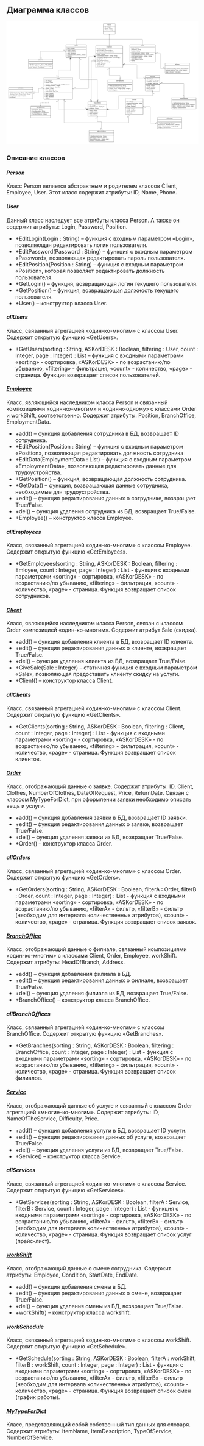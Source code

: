 ## Диаграмма классов

![Диаграмма](diagrams/class.png)

### Описание классов

#### *Person*
Класс Person является абстрактным и родителем классов Client, Employee, User.  Этот класс содержит атрибуты: ID, Name, Phone. 

#### *User*

Данный класс наследует все атрибуты класса Person. А также он содержит атрибуты: Login, Password, Position.
+ +EditLogin(Login : String) – функция с входным параметром «Login», позволяющая редактировать логин пользователя. 
+ +EditPassword(Password : String) – функция с входным параметром «Password», позволяющая редактировать пароль пользователя.
+ +EditPosition(Position : String) – функция с входным параметром «Position», которая позволяет редактировать должность пользователя.
+ +GetLogin() – функция, возвращающая логин текущего пользователя.
+ +GetPosition() – функция, возвращающая должность текущего пользователя.
+ +User() – конструктор класса User.

#### *allUsers*

Класс, связанный агрегацией «один-ко-многим» с классом User. Содержит открытую функцию «GetUsers».
+ +GetUsers(sorting : String, ASKorDESK : Boolean, filtering : User, count : Integer, page : Integer) : List<User> – функция с входными параметрами «sorting» - сортировка, «ASKorDESK» - по возрастанию/по убыванию, «filtering» - фильтрация, «count» - количество, «page» - страница. Функция возвращает список пользователей.

#### *[Employee](Employee.md)*

Класс, являющийся наследником класса Person и связанный композициями «один-ко-многим» и «один-к-одному» с классами Order и workShift, соответственно. Содержит атрибуты: Position, BranchOffice, EmploymentData.
+ +add() – функция добавления сотрудника в БД, возвращает ID сотрудника.
+ +EditPosition(Position : String) – функция с входным параметром «Position», позволяющая редактировать должность сотрудника
+ +EditData(EmploymentData : List<String>) – функция с входным параметром «EmploymentData», позволяющая редактировать данные для трудоустройства.
+ +GetPosition() – функция, возвращающая должность сотрудника.
+ +GetData() – функция, возвращающая данные сотрудника, необходимые для трудоустройства.
+ +edit() – функция редактирования данных о сотруднике, возвращает True/False.
+ +del() – функция удаления сотрудника из БД, возвращает True/False.
+ +Employee() – конструктор класса Employee.

#### *allEmployees*

Класс, связанный агрегацией «один-ко-многим» с классом Employee. Содержит открытую функцию «GetEmloyees».
+ +GetEmployees(sorting : String, ASKorDESK : Boolean, filtering : Emloyee, count : Integer, page : Integer) : List<Employee> - функция с входными параметрами «sorting» - сортировка, «ASKorDESK» - по возрастанию/по убыванию, «filtering» - фильтрация, «count» - количество, «page» - страница. Функция возвращает список сотрудников.

#### *[Client](Client.md)*

Класс, являющийся наследником класса Person, связан с классом Order композицией «один-ко-многим». Содержит атрибут Sale (скидка).
+ +add() – функция добавления клиента в БД, возвращает ID клиента.
+ +edit() – функция редактирования данных о клиенте, возвращает True/False.
+ +del() – функция удаления клиента из БД, возвращает True/False.
+ +GiveSale(Sale : Integer) – статичная функция с входным параметром «Sale», позволяющая предоставить клиенту скидку на услуги.
+ +Client() – конструктор класса Client.

#### *allClients*

Класс, связанный агрегацией «один-ко-многим» с классом Client. Содержит открытую функцию «GetClients».
+ +GetClients(sorting : String, ASKorDESK : Boolean, filtering : Client, count : Integer, page : Integer) : List<Client> - функция с входными параметрами «sorting» - сортировка, «ASKorDESK» - по возрастанию/по убыванию, «filtering» - фильтрация, «count» - количество, «page» - страница. Функция возвращает список клиентов.

#### *[Order](Order.md)*

Класс, отображающий данные о заявке. Содержит атрибуты: ID, Client, Clothes, NumberOfClothes, DateOfRequest, Price, ReturnDate. Связан с классом MyTypeForDict, при оформлении заявки необходимо описать вещь и услуги.
+ +add() – функция добавления заявки в БД, возвращает ID заявки.
+ +edit() – функция редактирования данных о заявке, возвращает True/False.
+ +del() – функция удаления заявки из БД, возвращает True/False.
+ +Order() – конструктор класса Order.

#### *allOrders*

Класс, связанный агрегацией «один-ко-многим» с классом Order. Содержит открытую функцию «GetOrders».
+ +GetOrders(sorting : String, ASKorDESK : Boolean, filterA : Order, filterB : Order, count : Integer, page : Integer) : List<Order> - функция с входными параметрами «sorting» - сортировка, «ASKorDESK» - по возрастанию/по убыванию, «filterA» - фильтр, «filterB» - фильтр (необходим для интервала количественных атрибутов), «count» - количество, «page» - страница. Функция возвращает список заявок.

#### *[BranchOffice](BranchOffice.md)*

Класс, отображающий данные о филиале, связанный композициями «один-ко-многим» с классами Client, Order, Employee, workShift. Содержит атрибуты: HeadOfBranch, Address.
+ +add() – функция добавления филиала в БД.
+ +edit() – функция редактирования данных о филиале, возвращает True/False.
+ +del() – функция удаления филиала из БД, возвращает True/False.
+ +BranchOffice() – конструктор класса BranchOffice.

#### *allBranchOffices*

Класс, связанный агрегацией «один-ко-многим» с классом BranchOffice. Содержит открытую функцию «GetBranches».
+ +GetBranches(sorting : String, ASKorDESK : Boolean, filtering : BranchOffice, count : Integer, page : Integer) : List<BranchOffice> - функция с входными параметрами «sorting» - сортировка, «ASKorDESK» - по возрастанию/по убыванию, «filtering» - фильтрация, «count» - количество, «page» - страница. Функция возвращает список филиалов.

#### *[Service](Service.md)*

Класс, отображающий данные об услуге и связанный с классом Order агрегацией «многие-ко-многим». Содержит атрибуты: ID, NameOfTheService, Difficulty, Price.
+ +add() – функция добавления услуги в БД, возвращает ID услуги.
+ +edit() – функция редактирования данных об услуге, возвращает True/False.
+ +del() – функция удаления услуги из БД, возвращает True/False.
+ +Service() – конструктор класса Service.

#### *allServices*

Класс, связанный агрегацией «один-ко-многим» с классом Service. Содержит открытую функцию «GetServices».
+ +GetServices(sorting : String, ASKorDESK : Boolean, filterA : Service, filterB : Service, count : Integer, page : Integer) : List<Service> - функция с входными параметрами «sorting» - сортировка, «ASKorDESK» - по возрастанию/по убыванию, «filterA» - фильтр, «filterB» - фильтр (необходим для интервала количественных атрибутов), «count» - количество, «page» - страница. Функция возвращает список услуг (прайс-лист).

#### *[workShift](workShift.md)*

Класс, отображающий данные о смене сотрудника. Содержит атрибуты: Employee, Condition, StartDate, EndDate.
+ +add() – функция добавления смены в БД.
+ +edit() – функция редактирования данных о смене, возвращает True/False.
+ +del() – функция удаления смены из БД, возвращает True/False.
+ +workShift() – конструктор класса workshift.

#### *workSchedule*

Класс, связанный агрегацией «один-ко-многим» с классом workShift. Содержит открытую функцию «GetSchedule».
+ +GetSchedule(sorting : String, ASKorDESK : Boolean, filterA : workShift, filterB : workShift, count : Integer, page : Integer) : List<workShift> - функция с входными параметрами «sorting» - сортировка, «ASKorDESK» - по возрастанию/по убыванию, «filterA» - фильтр, «filterB» - фильтр (необходим для интервала количественных атрибутов), «count» - количество, «page» - страница. Функция возвращает список смен (график работы).

#### *[MyTypeForDict](MyTypeForDict.md)*

Класс, представляющий собой собственный тип данных для словаря. Содержит атрибуты: ItemName, ItemDescription, TypeOfService, NumberOfService.
